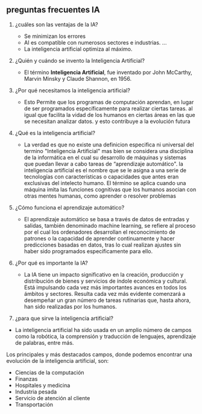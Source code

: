 ## preguntas frecuentes IA


1. ¿cuáles son las ventajas de la IA?
   - Se minimizan los errores
   - AI es compatible con numerosos sectores e industrias. ...
   - La inteligencia artificial optimiza al máximo.

2. ¿Quién y cuándo se invento la Inteligencia Artificial?
 
   -  El término **Inteligencia Artificial**, fue inventado por John McCarthy, Marvin Minsky y Claude Shannon, en 1956.  

3. ¿Por qué necesitamos la inteligencia artificial?

   - Esto Permite que los programas de computación aprendan, en lugar de ser programados específicamente para realizar ciertas tareas. al igual que facilita la vidad de los humanos en ciertas áreas en las que se necesitan analizar datos. y esto contribuye a la evolución futura

4. ¿Qué es la inteligencia artificial?

   - La verdad es que no existe una definicion especifica ni universal del termino "Inteligencia Artificial" mas bien se considera una disciplina de la informática en el cual su desarrollo de máquinas y sistemas que puedan llevar a cabo tareas de “aprendizaje automático". la inteligencia artificial es el nombre que se le asigna a una serie de tecnologías con características o capacidades que antes eran exclusivas del intelecto humano. El término se aplica cuando una máquina imita las funciones cognitivas que los humanos asocian con otras mentes humanas, como aprender o resolver problemas

5. ¿Cómo funciona el aprendizaje automático?

   - El aprendizaje automático se basa a través de datos de entradas y salidas, también denominado machine learning, se refiere al proceso por el cual los ordenadores desarrollan el reconocimiento de patrones o la capacidad de aprender continuamente y hacer predicciones basadas en datos, tras lo cual realizan ajustes sin haber sido programados específicamente para ello.

6. ¿Por qué es importante la IA?

    - La IA tiene un impacto significativo en la creación, producción y distribución de bienes y servicios de índole económica y cultural. Está impulsando cada vez más importantes avances en todos los ámbitos y sectores. Resulta cada vez más evidente comenzará a desempeñar un gran número de tareas rutinarias que, hasta ahora, han sido realizadas por los humanos.

7. ¿para que sirve la inteligencia artificial?

  - La inteligencia artificial ha sido usada en un amplio número de campos como la robótica, la comprensión y traducción de lenguajes, aprendizaje de palabras, entre más.

Los principales y más destacados campos, donde podemos encontrar una evolución de la inteligencia artificial, son:

- Ciencias de la computación
- Finanzas
- Hospitales y medicina
- Industria pesada
- Servicio de atención al cliente
- Transportación